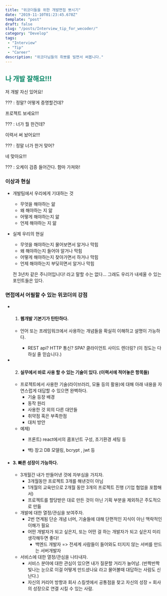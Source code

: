 ```yaml
---
title: "위코더들을 위한 개발면접 뽀시기"
date: "2019-11-10T01:23:45.678Z"
template: "post"
draft: false
slug: "/posts/Interview_tip_for_wecoder/"
category: "Develop"
tags:
 - "Interview"
 - "Tip"
 - "Career"
description: "위코더님들의 취뽀를 빌면서 써봅니다."
---
```

<h2 style="color:rgb(9, 136, 104)"> 나 개발 잘해요!!! </h2>

저 개발 자신 있어요! 

??? : 정말? 어떻게 증명할건데?

프로젝트 보세요!!! 

??? : 너가 뭘 한건데?

이력서 써 놨어요!!!

??? : 정말 너가 한거 맞어? 

네 맞아요!!! 

??? : 오케이 검증 들어간다. 함마 가져와! 

### 이상과 현실

- 개발팀에서 우리에게 기대하는 것

  - 무엇을 해야하는 앎
  - 왜 해야하는 지 앎
  - 어떻게 해야하는지 앎
  - 언제 해야하는 지 앎

- 실제 우리의 현실

  - 무엇을 해야하는지 물어보면서 알거나 막힘
  - 왜 해야하는지 들어야 알거나 막힘
  - 어떻게 해야하는지 찾아가면서 하거나 막힘
  - 언제 해야하는지 부딪히면서 알거나 막힘

  전 3년차 같은 주니어입니다! 라고 말할 수는 없다... 그래도 우리가 내세울 수 있는 포인트들은 있다. 



### 면접에서 어필할 수 있는 위코더의 강점

- 1. #### 웹개발 기본기가 탄탄하다.
  
  - 언어 또는 프레임워크에서 사용하는 개념들을 확실히 이해하고 설명이 가능하다.
  
    - REST api? HTTP 통신? SPA? 클라이언트 사이드 렌더링? (이 정도는 다 하실 줄 믿습니다.)
  
- 2. #### 실무에서 바로 사용 할 수 있는 기술이 있다. (이력서에 적어놓은 항목들)
  
  - 프로젝트에서 사용한 기술(라이브러리, 모듈 등의 활용)에 대해 아래 내용을 자연스럽게 대답할 수 있으면 완벽하다. 
    - 기술 등장 배경
    - 동작 원리 
    - 사용한 것 외의 다른 대안들
    - 취약점 혹은 부족한점
    - 대처 방안
  - 예제)
    - 프론트) react에서의 콤포넌트 구성, 초기환경 세팅 등
    
    - 백) 장고 DB 모델링, bcrypt , jwt 등
    
      
  
- #### 3. 빠른 성장이 가능하다.
  
  - 3개월간 내가 만들어낸 것에 자부심을 가지자.
    - 3개월동안 프로젝트 3개를 해낸것이 아님
    - 1개월의 교육만으로 2개월 동안 3개의 프로젝트 진행 (기업 협업을 포함해서)
    - 프로젝트를 할당받은 대로 만든 것이 아닌 기획 부분을 제외하곤 주도적으로 만듦
  - 개발에 대한 열정/관심을 보여주자.
    - 2번 연계됨 단순 개념 너머, 기술들에 대해 단편적인 지식이 아닌 맥락적인 이해가 필요
    - 어떤 개발자가 되고 싶은지, 또는 어떤 걸 하는 개발자가 되고 싶은지 미리 생각해두면 좋다!
      - 백엔드 개발자 => 전세계 사람들이 들어와도 터지지 않는 서버를 만드는 서버개발자
  - 서비스에 대한 열정/관심을 나타내자.
    - 서비스 분야에 대한 관심이 있으면 내가 질문할 거리가 늘어남. (반짝반짝 빛나는 눈으로 이걸 어떻게 만드셨나요 라고 물어볼때 대답하는 사람도 신난다.) 
    - 자신의 커리어 방향과 회사 스킬셋에서 공통점을 찾고 자신의 성장 = 회사의 성장으로 연결 시킬 수 있는 사람.



